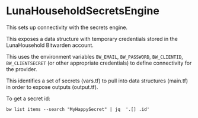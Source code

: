 # LunaHouseholdSecretsEngine

This sets up connectivity with the secrets engine.

This exposes a data structure with temporary credentials stored in the LunaHousehold Bitwarden account.

This uses the environment variables `BW_EMAIL`, `BW_PASSWORD`, `BW_CLIENTID`, `BW_CLIENTSECRET` (or other appropriate credentials) to define connectivity for the provider.

This identifies a set of secrets (vars.tf) to pull into data structures (main.tf) in order to expose outputs (output.tf).

To get a secret id:

`bw list items --search "MyHappySecret" | jq  '.[] .id'`